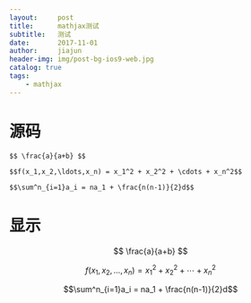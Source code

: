 ```yaml
---
layout:     post
title:      mathjax测试
subtitle:   测试
date:       2017-11-01
author:     jiajun
header-img: img/post-bg-ios9-web.jpg
catalog: true
tags:
    - mathjax
---
```



# 源码

```
$$ \frac{a}{a+b} $$

$$f(x_1,x_2,\ldots,x_n) = x_1^2 + x_2^2 + \cdots + x_n^2$$

$$\sum^n_{i=1}a_i = na_1 + \frac{n(n-1)}{2}d$$
```

# 显示

$$ \frac{a}{a+b} $$

$$f(x_1,x_2,\ldots,x_n) = x_1^2 + x_2^2 + \cdots + x_n^2$$

$$\sum^n_{i=1}a_i = na_1 + \frac{n(n-1)}{2}d$$
